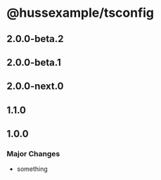 # @hussexample/tsconfig

## 2.0.0-beta.2

## 2.0.0-beta.1

## 2.0.0-next.0

## 1.1.0

## 1.0.0

### Major Changes

- something
